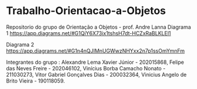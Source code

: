 # Trabalho-Orientacao-a-Objetos
Repositorio do grupo de Orientação a Objetos - prof. Andre Lanna
Diagrama 1
https://app.diagrams.net/#G1QiY6X73ix1tshsH7dt-HCZxRaBLKLEl1 

Diagrama 2
https://app.diagrams.net/#G1n4nQJIMnUGWwzNHYxx2n7p1ssOmYmnFm

Integrantes do grupo :
Alexandre Lema Xavier Júnior - 202015868,
Felipe das Neves Freire - 202046102,
Vinícius Borba Camacho Nonato - 211030273,
Vitor Gabriel Gonçalves Dias - 200032364,
Vinicius Angelo de Brito Vieira - 190118059.


